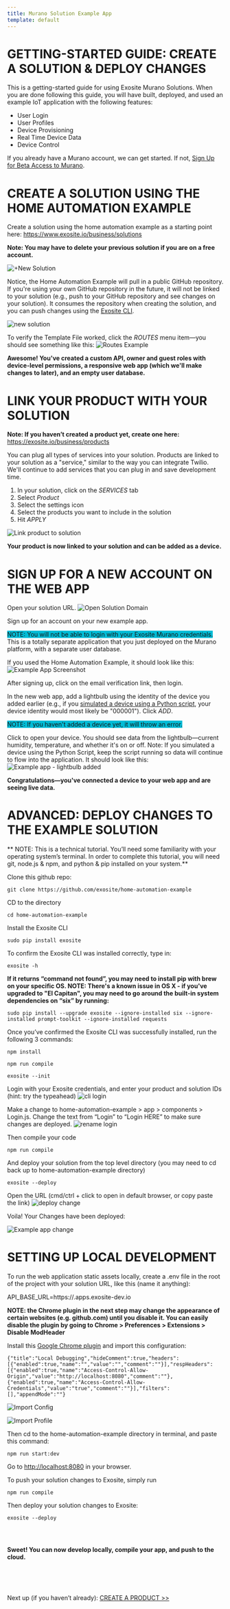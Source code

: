 ```yaml
---
title: Murano Solution Example App
template: default
---
```


# GETTING-STARTED GUIDE: CREATE A SOLUTION & DEPLOY CHANGES
This is a getting-started guide for using Exosite Murano Solutions.  When you are done following this guide, you will have built, deployed, and used an example IoT application with the following features:

* User Login
* User Profiles
* Device Provisioning
* Real Time Device Data
* Device Control

If you already have a Murano account, we can get started. If not,
<a class="btn orange" href="https://exosite.com/business/signup">Sign Up for Beta Access to Murano</a>.


# CREATE A SOLUTION USING THE HOME AUTOMATION EXAMPLE

Create a solution using the home automation example as a starting point here:
<a href="https://www.exosite.io/business/solutions" target="_blank">https://www.exosite.io/business/solutions</a>

**Note: You may have to delete your previous solution if you are on a free account.**

<!--![Select menu](assets/solution_select_menu.png)
![Select solutions](assets/solution_select_menu_option.png) -->
![+New Solution](assets/solution_add_new.png)

Notice, the Home Automation Example will pull in a public GitHub repository. If you're using your own GitHub repository in the future, it will not be linked to your solution (e.g., push to your GitHub repository and see changes on your solution). It consumes the repository when creating the solution, and you can push changes using the <a href="../../../exosite-cli/" target="_blank">Exosite CLI</a>.


![new solution](assets/new_solution.png)


To verify the Template File worked, click the *ROUTES* menu item—you should see something like this: 
![Routes Example](assets/routes_example.png)

**Awesome! You've created a custom API, owner and guest roles with device-level permissions, a responsive web app (which we'll make changes to later), and an empty user database.**


# LINK YOUR PRODUCT WITH YOUR SOLUTION

**Note: If you haven’t created a product yet, create one here:**
<a href="https://exosite.io/business/products" target="_blank">https://exosite.io/business/products</a>

You can plug all types of services into your solution. Products are linked to your solution as a "service," similar to the way you can integrate Twilio. We'll continue to add services that you can plug in and save development time.

1) In your solution, click on the *SERVICES* tab <br />
2) Select *Product* <br />
3) Select the settings icon <br />
4) Select the products you want to include in the solution <br />
5) Hit *APPLY* <br />

![Link product to solution](assets/solution_link_product.png)

**Your product is now linked to your solution and can be added as a device.**


# SIGN UP FOR A NEW ACCOUNT ON THE WEB APP

Open your solution URL.
![Open Solution Domain](assets/solution_open_domain_link.png)

Sign up for an account on your new example app. <div style="background-color: #00BCD6; display: inline-block;">NOTE: You will not be able to login with your Exosite Murano credentials.</div> This is a totally separate application that you just deployed on the Murano platform, with a separate user database.

If you used the Home Automation Example, it should look like this:
![Example App Screenshot](assets/solution_home_automation_example_app.png)

After signing up, click on the email verification link, then login.

In the new web app, add a lightbulb using the identity of the device you added earlier (e.g., if you <a href="../../products/pythonsim/" target="_blank">simulated a device using a Python script</a>, your device identity would most likely be "000001"). Click *ADD*. <div style="background-color: #00BCD6; display: inline-block;">NOTE: If you haven't added a device yet, it will throw an error.</div>

Click to open your device. You should see data from the lightbulb—current humidity, temperature, and whether it's on or off. Note: If you simulated a device using the Python Script, keep the script running so data will continue to flow into the application. It should look like this:
![Example app - lightbulb added](assets/solution_example_app_with_lightbulb.png)


**Congratulations—you've connected a device to your web app and are seeing live data.**


# ADVANCED: DEPLOY CHANGES TO THE EXAMPLE SOLUTION 

** NOTE: This is a technical tutorial. You’ll need some familiarity with your operating system’s terminal. In order to complete this tutorial, you will need git, node.js & npm, and python & pip installed on your system.** 

Clone this github repo: 

```
git clone https://github.com/exosite/home-automation-example
```

CD to the directory

```
cd home-automation-example
```

Install the Exosite CLI

```
sudo pip install exosite
```

To confirm the Exosite CLI was installed correctly, type in: 

```
exosite -h
```
**If it returns “command not found”, you may need to install pip with brew on your specific OS. NOTE: There's a known issue in OS X - if you've upgraded to "El Capitan", you may need to go around the built-in system dependencies on “six” by running:**
```
sudo pip install --upgrade exosite --ignore-installed six --ignore-installed prompt-toolkit --ignore-installed requests
```

Once you’ve confirmed the Exosite CLI was successfully installed, run the following 3 commands: 

```
npm install
```
```
npm run compile
```
```
exosite --init
```

Login with your Exosite credentials, and enter your product and solution IDs (hint: try the typeahead)
![cli login](assets/cli_login.png)

Make a change to home-automation-example > app > components > Login.js. Change the text from “Login” to “Login HERE” to make sure changes are deployed.
![rename login](assets/rename_login.png)

Then compile your code
```
npm run compile
```

And deploy your solution from the top level directory (you may need to cd back up to home-automation-example directory)
```
exosite --deploy
```

Open the URL (cmd/ctrl + click to open in default browser, or copy paste the link)
![deploy change](assets/deploy_change.png)


Voila! Your Changes have been deployed: 

![Example app change](assets/solution_example_app_change.png)


# SETTING UP LOCAL DEVELOPMENT

To run the web application static assets locally, create a .env file in the root of the project with your solution URL, like this (name it anything):

API_BASE_URL=https://<solution-name>.apps.exosite-dev.io

**NOTE: the Chrome plugin in the next step may change the appearance of certain websites (e.g. github.com) until you disable it. You can easily disable the plugin by going to Chrome > Preferences > Extensions > Disable ModHeader**

Install this <a href="https://chrome.google.com/webstore/detail/modheader/idgpnmonknjnojddfkpgkljpfnnfcklj/related?hl=en" target="_blank">Google Chrome plugin</a> and import this configuration: 

```
{"title":"Local Debugging","hideComment":true,"headers":[{"enabled":true,"name":"","value":"","comment":""}],"respHeaders":[{"enabled":true,"name":"Access-Control-Allow-Origin","value":"http://localhost:8080","comment":""},{"enabled":true,"name":"Access-Control-Allow-Credentials","value":"true","comment":""}],"filters":[],"appendMode":""}
```
![Import Config](assets/import_config.png)

![Import Profile](assets/import_profile.png)


Then cd to the home-automation-example directory in terminal, and paste this command:
```
npm run start:dev
```

Go to <a href="http://localhost:8080" target="_blank">http://localhost:8080</a> in your browser.

To push your solution changes to Exosite, simply run 
```
npm run compile 
``` 
Then deploy your solution changes to Exosite:
```
exosite --deploy 
```
<div style="padding-bottom: 30px"></div>

**Sweet! You can now develop locally, compile your app, and push to the cloud.**

<!-- Weaver's suggestion to add a link to learn more is valid and needed, but we don't talk about these things in the docs yet-->
<!--For more information about the powerful capabilities of Routes and Services (not to mention Hosting, Users, Roles and more, please check out <a href="../../">our getting started documentation</a>. -->
<div style="padding-bottom: 50px"></div>



Next up (if you haven’t already):
<a class="btn orange" href="http://docs.exosite.com/murano/get-started/">CREATE A PRODUCT >></a>
<div style="padding-bottom: 300px"></div>
